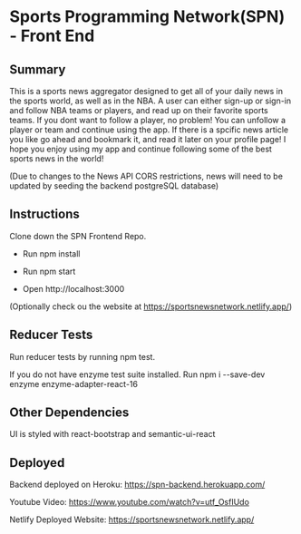 # Sports Programming Network(SPN) - Front End 

## Summary

This is a sports news aggregator designed to get all of your daily news in the sports world, as well as in the NBA.  A user can either sign-up or sign-in and follow NBA teams or players, and read up on their favorite sports teams.  If you dont want to follow a player, no problem!  You can unfollow a player or team and continue using the app.  If there is a spcific news article you like go ahead and bookmark it, and read it later on your profile page!  I hope you enjoy using my app and continue following some of the best sports news in the world!

(Due to changes to the News API CORS restrictions, news will need to be updated by seeding the backend postgreSQL database)

## Instructions
Clone down the SPN Frontend Repo.

- Run npm install

- Run npm start

- Open http://localhost:3000

(Optionally check ou the website at https://sportsnewsnetwork.netlify.app/)

## Reducer Tests
Run reducer tests by running npm test.

If you do not have enzyme test suite installed. Run npm i --save-dev enzyme enzyme-adapter-react-16

## Other Dependencies

UI is styled with react-bootstrap and semantic-ui-react

## Deployed
Backend deployed on Heroku: https://spn-backend.herokuapp.com/

Youtube Video: https://www.youtube.com/watch?v=utf_OsfIUdo 

Netlify Deployed Website: https://sportsnewsnetwork.netlify.app/
